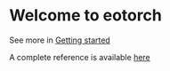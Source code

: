 # Welcome to eotorch

See more in [Getting started](getting_started.md)

A complete reference is available [here](reference.md)